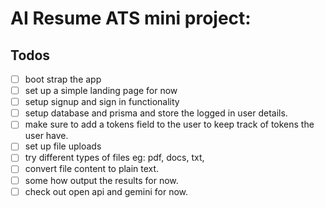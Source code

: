 # AI Resume ATS mini project:

## Todos

- [ ] boot strap the app
- [ ] set up a simple landing page for now
- [ ] setup signup and sign in functionality
- [ ] setup database and prisma and store the logged in user details.
- [ ] make sure to add a tokens field to the user to keep track of tokens the user have.
- [ ] set up file uploads
- [ ] try different types of files eg: pdf, docs, txt,
- [ ] convert file content to plain text.
- [ ] some how output the results for now.
- [ ] check out open api and gemini for now.
